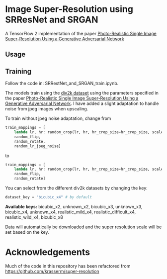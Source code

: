 # Image Super-Resolution using SRResNet and SRGAN

A TensorFlow 2 implementation of the paper [Photo-Realistic Single Image Super-Resolution Using a Generative Adversarial
Network](https://arxiv.org/pdf/1609.04802.pdf)

## Usage



## Training

Follow the code in: SRRestNet_and_SRGAN_train.ipynb. 

The models train using the [div2k dataset](https://data.vision.ee.ethz.ch/cvl/DIV2K/) using the parameters specified in the paper [Photo-Realistic Single Image Super-Resolution Using a Generative Adversarial
Network](https://arxiv.org/pdf/1609.04802.pdf). I have added a slight adaptation to handle noise from jpeg images when upscaling.

To train without jpeg noise adaptation, change from

```python
train_mappings = [
    lambda lr, hr: random_crop(lr, hr, hr_crop_size=hr_crop_size, scale=dataset_parameters.scale), 
    random_flip, 
    random_rotate, 
    random_lr_jpeg_noise]
```

to

```python
train_mappings = [
    lambda lr, hr: random_crop(lr, hr, hr_crop_size=hr_crop_size, scale=dataset_parameters.scale), 
    random_flip, 
    random_rotate]
```

You can select from the different div2k datasets by changing the key:

```python
dataset_key = "bicubic_x4" # by default
```

**Available keys:** bicubic_x2, unknown_x2, bicubic_x3, unknown_x3, bicubic_x4, unknown_x4, realistic_mild_x4, realistic_difficult_x4, realistic_wild_x4, bicubic_x8

Data will automatically be downloaded and the super resolution scale will be set based on the key.


# Acknowledgements

Much of the code in this repository has been refactored from 
https://github.com/krasserm/super-resolution